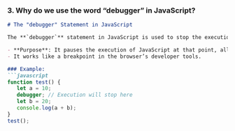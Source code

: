 ### 3. **Why do we use the word “debugger” in JavaScript?**

```markdown
# The "debugger" Statement in JavaScript

The **`debugger`** statement in JavaScript is used to stop the execution of the code and invoke the debugging process in the browser.

- **Purpose**: It pauses the execution of JavaScript at that point, allowing the developer to inspect variable values, the call stack, and other details during runtime.
- It works like a breakpoint in the browser’s developer tools.

### Example:
```javascript
function test() {
   let a = 10;
   debugger; // Execution will stop here
   let b = 20;
   console.log(a + b);
}
test();
